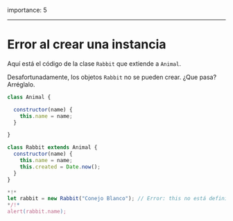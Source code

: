 importance: 5

---

# Error al crear una instancia

Aquí está el código de la clase `Rabbit` que extiende a `Animal`.

Desafortunadamente, los objetos `Rabbit` no se pueden crear. ¿Que pasa? Arréglalo.
```js run
class Animal {

  constructor(name) {
    this.name = name;
  }

}

class Rabbit extends Animal {
  constructor(name) {  
    this.name = name;
    this.created = Date.now();
  }
}

*!*
let rabbit = new Rabbit("Conejo Blanco"); // Error: this no está definido
*/!*
alert(rabbit.name);
```
